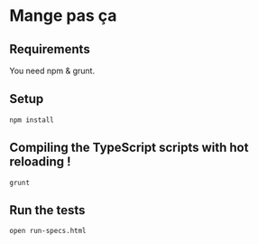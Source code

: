 # Mange pas ça

## Requirements
You need npm & grunt.

## Setup
`npm install`

## Compiling the TypeScript scripts with hot reloading !
`grunt`

## Run the tests
`open run-specs.html`
